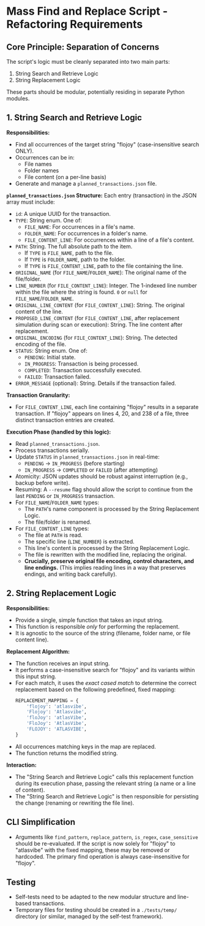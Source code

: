 # Mass Find and Replace Script - Refactoring Requirements

## Core Principle: Separation of Concerns

The script's logic must be cleanly separated into two main parts:
1.  String Search and Retrieve Logic
2.  String Replacement Logic

These parts should be modular, potentially residing in separate Python modules.

## 1. String Search and Retrieve Logic

**Responsibilities:**
- Find all occurrences of the target string "flojoy" (case-insensitive search ONLY).
- Occurrences can be in:
    - File names
    - Folder names
    - File content (on a per-line basis)
- Generate and manage a `planned_transactions.json` file.

**`planned_transactions.json` Structure:**
Each entry (transaction) in the JSON array must include:
- `id`: A unique UUID for the transaction.
- `TYPE`: String enum. One of:
    - `FILE_NAME`: For occurrences in a file's name.
    - `FOLDER_NAME`: For occurrences in a folder's name.
    - `FILE_CONTENT_LINE`: For occurrences within a line of a file's content.
- `PATH`: String. The full absolute path to the item.
    - If `TYPE` is `FILE_NAME`, path to the file.
    - If `TYPE` is `FOLDER_NAME`, path to the folder.
    - If `TYPE` is `FILE_CONTENT_LINE`, path to the file containing the line.
- `ORIGINAL_NAME` (for `FILE_NAME`/`FOLDER_NAME`): The original name of the file/folder.
- `LINE_NUMBER` (for `FILE_CONTENT_LINE`): Integer. The 1-indexed line number within the file where the string is found. `0` or `null` for `FILE_NAME`/`FOLDER_NAME`.
- `ORIGINAL_LINE_CONTENT` (for `FILE_CONTENT_LINE`): String. The original content of the line.
- `PROPOSED_LINE_CONTENT` (for `FILE_CONTENT_LINE`, after replacement simulation during scan or execution): String. The line content after replacement.
- `ORIGINAL_ENCODING` (for `FILE_CONTENT_LINE`): String. The detected encoding of the file.
- `STATUS`: String enum. One of:
    - `PENDING`: Initial state.
    - `IN_PROGRESS`: Transaction is being processed.
    - `COMPLETED`: Transaction successfully executed.
    - `FAILED`: Transaction failed.
- `ERROR_MESSAGE` (optional): String. Details if the transaction failed.

**Transaction Granularity:**
- For `FILE_CONTENT_LINE`, each line containing "flojoy" results in a separate transaction. If "flojoy" appears on lines 4, 20, and 238 of a file, three distinct transaction entries are created.

**Execution Phase (handled by this logic):**
- Read `planned_transactions.json`.
- Process transactions serially.
- Update `STATUS` in `planned_transactions.json` in real-time:
    - `PENDING` -> `IN_PROGRESS` (before starting)
    - `IN_PROGRESS` -> `COMPLETED` or `FAILED` (after attempting)
- Atomicity: JSON updates should be robust against interruption (e.g., backup before write).
- Resuming: A `--resume` flag should allow the script to continue from the last `PENDING` or `IN_PROGRESS` transaction.
- For `FILE_NAME`/`FOLDER_NAME` types:
    - The `PATH`'s name component is processed by the String Replacement Logic.
    - The file/folder is renamed.
- For `FILE_CONTENT_LINE` types:
    - The file at `PATH` is read.
    - The specific line (`LINE_NUMBER`) is extracted.
    - This line's content is processed by the String Replacement Logic.
    - The file is rewritten with the modified line, replacing the original.
    - **Crucially, preserve original file encoding, control characters, and line endings.** (This implies reading lines in a way that preserves endings, and writing back carefully).

## 2. String Replacement Logic

**Responsibilities:**
- Provide a single, simple function that takes an input string.
- This function is responsible *only* for performing the replacement.
- It is agnostic to the source of the string (filename, folder name, or file content line).

**Replacement Algorithm:**
- The function receives an input string.
- It performs a case-insensitive search for "flojoy" and its variants within this input string.
- For each match, it uses the *exact cased match* to determine the correct replacement based on the following predefined, fixed mapping:
  ```python
  REPLACEMENT_MAPPING = {
      'flojoy': 'atlasvibe',
      'Flojoy': 'Atlasvibe',
      'floJoy': 'atlasVibe',
      'FloJoy': 'AtlasVibe',
      'FLOJOY': 'ATLASVIBE',
  }
  ```
- All occurrences matching keys in the map are replaced.
- The function returns the modified string.

**Interaction:**
- The "String Search and Retrieve Logic" calls this replacement function during its execution phase, passing the relevant string (a name or a line of content).
- The "String Search and Retrieve Logic" is then responsible for persisting the change (renaming or rewriting the file line).

## CLI Simplification
- Arguments like `find_pattern`, `replace_pattern`, `is_regex`, `case_sensitive` should be re-evaluated. If the script is now solely for "flojoy" to "atlasvibe" with the fixed mapping, these may be removed or hardcoded. The primary find operation is always case-insensitive for "flojoy".

## Testing
- Self-tests need to be adapted to the new modular structure and line-based transactions.
- Temporary files for testing should be created in a `./tests/temp/` directory (or similar, managed by the self-test framework).
